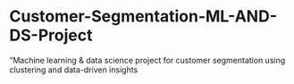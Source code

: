 # Customer-Segmentation-ML-AND-DS-Project
“Machine learning &amp; data science project for customer segmentation using clustering and data-driven insights
